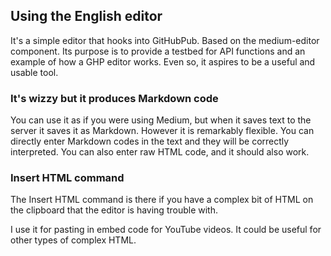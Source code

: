 ## Using the English editor

It's a simple editor that hooks into GitHubPub. Based on the medium-editor component. Its purpose is to provide a testbed for API functions and an example of how a GHP editor works. Even so, it aspires to be a useful and usable tool.

### It's wizzy but it produces Markdown code

You can use it as if you were using Medium, but when it saves text to the server it saves it as Markdown. However it is remarkably flexible. You can directly enter Markdown codes in the text and they will be correctly interpreted. You can also enter raw HTML code, and it should also work.

### Insert HTML command

The Insert HTML command is there if you have a complex bit of HTML on the clipboard that the editor is having trouble with. 

I use it for pasting in embed code for YouTube videos. It could be useful for other types of complex HTML. 

